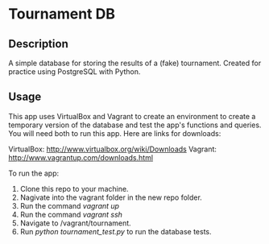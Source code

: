 Tournament DB
=============

Description
-----------

A simple database for storing the results of a (fake) tournament.
Created for practice using PostgreSQL with Python.

Usage
-----

This app uses VirtualBox and Vagrant to create an environment to
create a temporary version of the database and test the app's functions
and queries. You will need both to run this app. Here are links for
downloads:

VirtualBox: http://www.virtualbox.org/wiki/Downloads
Vagrant:  http://www.vagrantup.com/downloads.html

To run the app:

1) Clone this repo to your machine.
2) Nagivate into the vagrant folder in the new repo folder.
3) Run the command *vagrant up*
4) Run the command *vagrant ssh*
5) Navigate to /vagrant/tournament.
6) Run *python tournament_test.py* to run the database tests.

